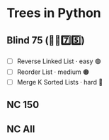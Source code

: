 # Trees in Python

## Blind 75 (🧑‍🦯7️⃣5️⃣)
- [ ] Reverse Linked List · easy 🟢 
- [ ] Reorder List · medium 🟠
- [ ] Merge K Sorted Lists · hard 🔴

## NC 150


## NC All